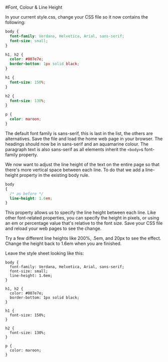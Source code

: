 #Font, Colour & Line Height

In your current style.css, change your CSS file so it now contains the following:

~~~css
body {
  font-family: Verdana, Helvetica, Arial, sans-serif;
  font-size: small;
}

h1, h2 {
  color: #007e7e;
  border-bottom: 1px solid black;
}

h1 {
  font-size: 150%;
}

h2 {
  font-size: 130%;
}

p {
  color: maroon;
}
~~~

The default font family is sans-serif, this is last in the list, the others are alternatives. Save the file and load the home web page in your browser. The headings should now be in sans-serif and an aquamarine colour. The paragraph text is also sans-serif as all elements inherit the `<body>`s font-family property.

We now want to adjust the line height of the text on the entire page so that there's more vertical space between each line. To do that we add a line-height property in the existing body rule.

~~~css
body
{
  /* as before */
  line-height: 1.6em;
}
~~~

This property allows us to specify the line height between each line. Like other font-related properties, you can specify the height in pixels, or using an em or percentage value that's relative to the font size. Save your CSS file and reload your web pages to see the change.

Try a few different line heights like 200%, .5em, and 20px to see the effect. Change the height back to 1.6em when you are finished.

Leave the style sheet looking like this:

~~~
body {
  font-family: Verdana, Helvetica, Arial, sans-serif;
  font-size: small;
  line-height: 1.6em;
}

h1, h2 {
  color: #007e7e;
  border-bottom: 1px solid black;
}

h1 {
  font-size: 150%;
}

h2 {
  font-size: 130%;
}

p {
  color: maroon;
}
~~~